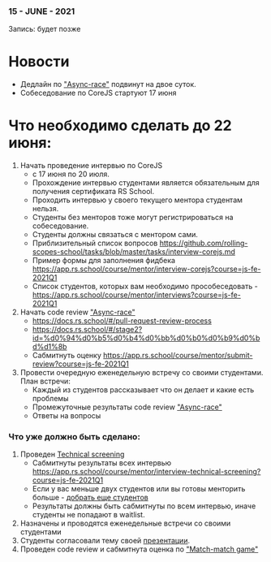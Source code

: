 ### 15 - JUNE - 2021
Запись: будет позже 

# Новости
- Дедлайн по ["Async-race"](https://github.com/rolling-scopes-school/tasks/blob/master/tasks/async-race.md) подвинут на двое суток.
- Собеседование по CoreJS стартуют 17 июня
        
# Что необходимо сделать до 22 июня:
1. Начать проведение интервью по CoreJS
    - с 17 июня по 20 июля.
    - Прохождение интервью студентами является обязательным для получения сертификата RS School.
    - Проходить интервью у своего текущего ментора студентам нельзя.
    - Студенты без менторов тоже могут регистрироваться на собеседование. 
    - Студенты должны связаться с ментором сами.
    - Приблизительный список вопросов https://github.com/rolling-scopes-school/tasks/blob/master/tasks/interview-corejs.md 
    - Пример формы для заполнения фидбека https://app.rs.school/course/mentor/interview-corejs?course=js-fe-2021Q1
    - Список студентов, которых вам необходимо прособеседовать - https://app.rs.school/course/mentor/interviews?course=js-fe-2021Q1
2. Начать code review ["Async-race"](https://github.com/rolling-scopes-school/tasks/blob/master/tasks/async-race.md)  
    - https://docs.rs.school/#/pull-request-review-process
    - https://docs.rs.school/#/stage2?id=%d0%94%d0%b5%d0%b4%d0%bb%d0%b0%d0%b9%d0%bd%d1%8b
    - Сабмитнуть оценку https://app.rs.school/course/mentor/submit-review?course=js-fe-2021Q1
3. Провести очередную еженедельную встречу со своими студентами. План встречи:
    - Каждый из студентов рассказывает что он делает и какие есть проблемы
    - Промежуточные результаты code review ["Async-race"](https://github.com/rolling-scopes-school/tasks/blob/master/tasks/async-race.md)
    - Ответы на вопросы

### Что уже должно быть сделано:
1. Проведен [Technical screening](https://github.com/rolling-scopes-school/mentoring/blob/master/JS-FE-2021Q1/first-interview.md)
    - Сабмитнуты результаты всех интервью https://app.rs.school/course/mentor/interview-technical-screening?course=js-fe-2021Q1
    - Если у вас меньше двух студентов или вы готовы менторить больше - [добрать еще студентов](https://app.rs.school/course/mentor/interview-students?course=js-fe-2021Q1)
    - Результаты должны быть сабмитнуты по всем интервью, иначе студенты не попадают в waitlist.
2. Назначены и проводятся еженедельные встречи со своими студентами
3. Студенты согласовали тему своей [презентации](https://github.com/rolling-scopes-school/tasks/blob/master/tasks/presentation.md).
4. Проведен code review и сабмитнута оценка по ["Match-match game"](https://github.com/rolling-scopes-school/tasks/blob/master/tasks/match-match-game.md)
